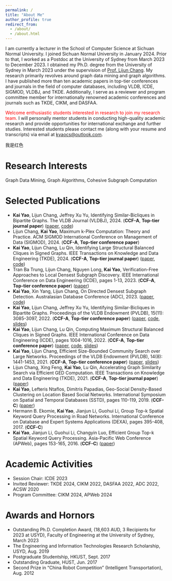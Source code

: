 ```yaml
---
permalink: /
title: "About Me"
author_profile: true
redirect_from: 
  - /about/
  - /about.html
---
```


I am currently a lecturer in the School of Computer Science at Sichuan Normal University. I joined Sichuan Normal University in January 2024. Prior to that, I worked as a Postdoc at the University of Sydney from March 2023 to December 2023. I obtained my Ph.D. degree from the University of Sydney in March 2023 under the supervision of [Prof. Lijun Chang](https://lijunchang.github.io/index.html). My research primarily revolves around graph data mining and graph algorithms. I have published more than ten academic papers in top-tier conferences and journals in the field of computer databases, including VLDB, ICDE, SIGMOD, VLDBJ, and TKDE. Additionally, I serve as a reviewer and program committee member for internationally renowned academic conferences and journals such as TKDE, CIKM, and DASFAA.

<font color=red>Welcome enthusiastic students interested in research to join my research team.</font> I will personally mentor students in conducting high-quality academic research and provide opportunities for international exchange and further studies. Interested students please contact me (along with your resume and transcripts) via email at kyaocs@outlook.com.

我是红色

Research Interests
======
Graph Data Mining, Graph Algorithms, Cohesive Subgraph Computation


Selected Publications
======
- **Kai Yao**, Lijun Chang, Jeffrey Xu Yu, Identifying Similar-Bicliques in Bipartite Graphs. The VLDB Journal (VLDBJ), 2024. (**CCF-A**, **Top-tier journal paper**) ([paper](../files/VLDBJ24.pdf), [code](https://github.com/kyaocs/Similar-Biclique-Idx))
- Lijun Chang, **Kai Yao**, Maximum k-Plex Computation: Theory and Practice. ACM SIGMOD International Conference on Management of Data (SIGMOD), 2024. (**CCF-A**, **Top-tier conference paper**)
- **Kai Yao**, Lijun Chang, Lu Qin, Identifying Large Structural Balanced Cliques in Signed Graphs. IEEE Transactions on Knowledge and Data Engineering (TKDE), 2024. (**CCF-A**, **Top-tier journal paper**) ([paper](../files/TKDE24.pdf), [code](https://github.com/kyaocs/BCE))
- Tran Ba Trung, Lijun Chang, Nguyen Long, **Kai Yao**, Verification-Free Approaches to Local Densest Subgraph Discovery. IEEE International Conference on Data Engineering (ICDE), pages 1-13, 2023. (**CCF-A**, **Top-tier conference paper**) ([paper](../files/ICDE-LDS-2023.pdf))
- **Kai Yao**, Xin Yang, Lijun Chang, On Directed Densest Subgraph Detection. Australasian Database Conference (ADC), 2023. ([paper](../files/ADC-2023.pdf), [code](https://github.com/kyaocs/DDS))
- **Kai Yao**, Lijun Chang, Jeffrey Xu Yu, Identifying Similar-Bicliques in Bipartite Graphs. Proceedings of the VLDB Endowment (PVLDB), 15(11): 3085-3097, 2022. (**CCF-A**, **Top-tier conference paper**) ([paper](../files/VLDB22.pdf), [code](https://github.com/kyaocs/Similar-Biclique), [slides](../files/Research_2541.pptx))
- **Kai Yao**, Lijun Chang, Lu Qin, Computing Maximum Structural Balanced Cliques in Signed Graphs. IEEE International Conference on Data Engineering (ICDE), pages 1004-1016, 2022. (**CCF-A**, **Top-tier conference paper**) ([paper](../files/ICDE22.pdf), [code](https://github.com/kyaocs/MSBC), [slides](../files/icde2022msbe-5mins.pptx))
- **Kai Yao**, Lijun Chang, Efficient Size-Bounded Community Search over Large Networks. Proceedings of the VLDB Endowment (PVLDB), 14(8): 1441-1453, 2021. (**CCF-A**, **Top-tier conference paper**) ([paper](../files/VLDB21.pdf), [slides](../files/scs_15minutes_on_VLDB.pptx))
- Lijun Chang, Xing Feng, **Kai Yao**, Lu Qin, Accelerating Graph Similarity Search via Efficient GED Computation. IEEE Transactions on Knowledge and Data Engineering (TKDE), 2021. (**CCF-A**, **Top-tier journal paper**) ([paper](../files/tkde-ged-2022.pdf))
- **Kai Yao**, Lefteris Ntaflos, Dimitris Papadias, Geo-Social Density-Based Clustering on Location Based Social Networks. International Symposium on Spatial and Temporal Databases (SSTD), pages 110-119, 2019. (**CCF-C**) ([paper](../files/SSTD2019.pdf))
- Hermann B. Ekomie, **Kai Yao**, Jianjun Li, Guohui Li, Group Top-k Spatial Keyword Query Processing in Road Networks. International Conference on Database and Expert Systems Applications (DEXA), pages 395-408, 2017. (**CCF-C**)
- **Kai Yao**, Jianjun Li, Guohui Li, Changyin Luo, Efficient Group Top-k Spatial Keyword Query Processing. Asia-Pacific Web Conference (APWeb), pages 153-165, 2016. (**CCF-C**) ([paper](../files/APWeb16.pdf))

Academic Activities
======
- Session Chair: ICDE 2023
- Invited Reviewer: TKDE 2024, CIKM 2022, DASFAA 2022, ADC 2022, ACSW 2020
- Program Committee: CIKM 2024, APWeb 2024

Awards and Hornors
======
- Outstanding Ph.D. Completion Award, (18,603 AUD, 3 Recipients for 2023 at USYD), Faculty of Engineering at the University of Sydney, March 2023
- The Engineering and Information Technologies Research Scholarship, USYD, Aug. 2019
- Postgraduate Studentship, HKUST, Sept. 2017
- Outstanding Graduate, HUST, Jun. 2017
- Second Prize in “China Robot Competition” (Intelligent Transportation), Aug. 2012
